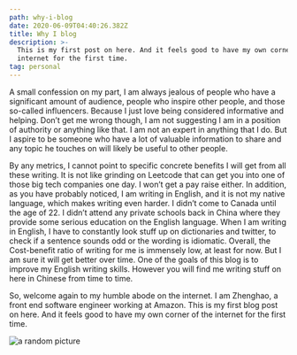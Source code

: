 ```yaml
---
path: why-i-blog
date: 2020-06-09T04:40:26.382Z
title: Why I blog
description: >-
  This is my first post on here. And it feels good to have my own corner of the
  internet for the first time.
tag: personal
---
```

A small confession on my part, I am always jealous of people who have a significant amount of audience, people who inspire other people, and those so-called influencers. Because I just love being considered informative and helping. Don’t get me wrong though, I am not suggesting I am in a position of authority or anything like that. I am not an expert in anything that I do. But I aspire to be someone who have a lot of valuable information to share and any topic he touches on will likely be useful to other people. 

By any metrics, I cannot point to specific concrete benefits I will get from all these writing. It is not like grinding on Leetcode that can get you into one of those big tech companies one day. I won’t get a pay raise either. In addition, as you have probably noticed, I am writing in English, and it is not my native language, which makes writing even harder. I didn’t  come to Canada until the age of 22. I didn’t attend any private schools back in China where they provide some serious education on the English language. When I am writing in English, I have to constantly look stuff up on dictionaries and twitter, to check if a sentence sounds odd or the wording is idiomatic. Overall, the Cost-benefit ratio of writing for me is immensely low, at least for now. But I am sure it will get better over time. One of the goals of this blog is to improve my English writing skills. However you will find me writing stuff on here in Chinese from time to time.

So, welcome again to my humble abode on the internet. I am Zhenghao, a front end software engineer working at Amazon. This is my first blog post on here. And it feels good to have my own corner of the internet for the first time.

![a random picture](/../assets/img_1443.jpeg "a picture that I took at a RYOJI IKEADA's solo exhibition at Taipei")
